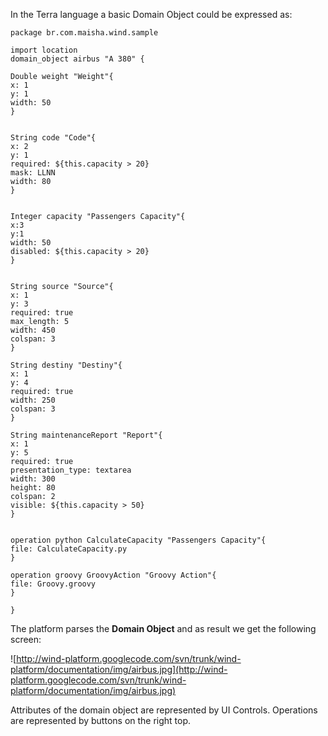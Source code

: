 In the Terra language a basic Domain Object could be expressed as:
```
package br.com.maisha.wind.sample

import location
domain_object airbus "A 380" {

Double weight "Weight"{
x: 1
y: 1
width: 50
}


String code "Code"{
x: 2
y: 1
required: ${this.capacity > 20}
mask: LLNN
width: 80
}


Integer capacity "Passengers Capacity"{
x:3
y:1
width: 50
disabled: ${this.capacity > 20}
}


String source "Source"{
x: 1
y: 3
required: true
max_length: 5
width: 450
colspan: 3
}

String destiny "Destiny"{
x: 1
y: 4
required: true
width: 250
colspan: 3
}

String maintenanceReport "Report"{
x: 1
y: 5
required: true
presentation_type: textarea
width: 300
height: 80
colspan: 2
visible: ${this.capacity > 50}
}


operation python CalculateCapacity "Passengers Capacity"{
file: CalculateCapacity.py
}

operation groovy GroovyAction "Groovy Action"{
file: Groovy.groovy
}

}
```

The platform parses the **Domain Object** and as result we get the following screen:

![http://wind-platform.googlecode.com/svn/trunk/wind-platform/documentation/img/airbus.jpg](http://wind-platform.googlecode.com/svn/trunk/wind-platform/documentation/img/airbus.jpg)

Attributes of the domain object are represented by UI Controls. Operations are represented by buttons on the right top.